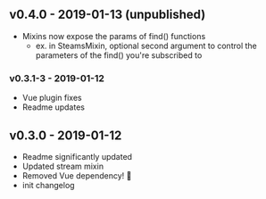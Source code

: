 ## v0.4.0 - 2019-01-13 (unpublished)
- Mixins now expose the params of find() functions
  - ex. in SteamsMixin, optional second argument to control the parameters of the find() you're subscribed to

### v0.3.1-3 - 2019-01-12
- Vue plugin fixes
- Readme updates

## v0.3.0 - 2019-01-12
- Readme significantly updated
- Updated stream mixin
- Removed Vue dependency! 🎉
- init changelog